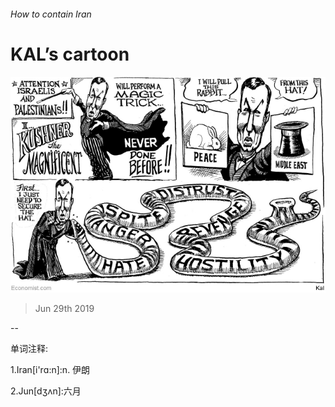 ###### How to contain Iran

# KAL’s cartoon 

![image](images/20190629_WWD000_1.jpg) 

> Jun 29th 2019 

-- 

 单词注释:

1.Iran[i'rɑ:n]:n. 伊朗 

2.Jun[dʒʌn]:六月 

